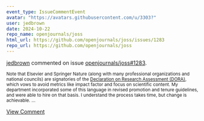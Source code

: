 ```yaml
---
event_type: IssueCommentEvent
avatar: "https://avatars.githubusercontent.com/u/3303?"
user: jedbrown
date: 2024-10-22
repo_name: openjournals/joss
html_url: https://github.com/openjournals/joss/issues/1283
repo_url: https://github.com/openjournals/joss
---
```


<a href='https://github.com/jedbrown' target='_blank'>jedbrown</a> commented on issue <a href='https://github.com/openjournals/joss/issues/1283' target='_blank'>openjournals/joss#1283</a>.

<small>Note that Elsevier and Springer Nature (along with many professional organizations and national councils) are signatories of the [Declaration on Research Assessment (DORA)](https://sfdora.org/read/), which vows to avoid metrics like impact factor and focus on scientific content. My department incorporated some of this language in revised promotion and tenure guidelines, and were able to hire on that basis. I understand the process takes time, but change is achievable....</small>

<a href='https://github.com/openjournals/joss/issues/1283' target='_blank'>View Comment</a>